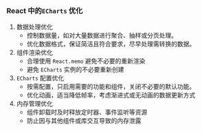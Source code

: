 ### React 中的`ECharts` 优化

1. 数据处理优化
   - 控制数据量，如对大量数据进行聚合、抽样或分页处理。
   - 优化数据格式，保证简洁且符合要求，尽早处理需转换的数据。
2. 组件渲染优化
   - 合理使用 `React.memo` 避免不必要的重新渲染
   - 避免 `ECharts` 实例的不必要重新创建
3. `ECharts` 配置优化
   - 按需配置，只启用需要的功能和组件，关闭不必要的默认功能。
   - 优化动画，适当降低帧率，考虑渐进式或无动画的数据更新方式
4. 内存管理优化
   - 组件卸载时及时释放定时器、事件监听等资源
   - 防止因与其他组件或库交互导致的内存泄露